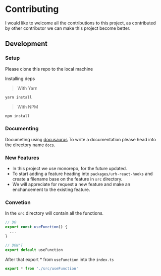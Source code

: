 # Contributing

I would like to welcome all the contributions to this project, as contributed by other contributor we can make this project become better.

## Development

### Setup

Please clone this repo to the local machine

Installing deps

> With Yarn

```bash
yarn install
```

> With NPM

```bash
npm install
```

### Documenting

Documeting using [docusaurus](https://docusaurus.io/)
To write a documentation please head into the directory name `docs`.

### New Features

- In this project we use monorepo, for the future updated.
- To start adding a feature heading into `packages/urh-react-hooks` and create a filename base on the feature in `src` directory.
- We will appreciate for request a new feature and make an enchancement to the existing feature.

### Convetion

In the `src` directory will contain all the functions.

```ts
// DO
export const useFunction() {
  ...
}

// DON'T
export default useFunction
```

After that export \* from `useFunction` into the `index.ts`

```ts
export * from './src/useFunction'
```
